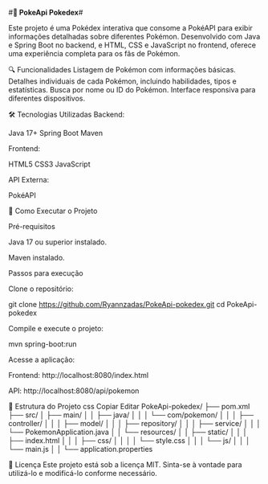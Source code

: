 #**📘 PokeApi Pokedex**#

Este projeto é uma Pokédex interativa que consome a PokéAPI para exibir informações detalhadas sobre diferentes Pokémon. Desenvolvido com Java e Spring Boot no backend, e HTML, CSS e JavaScript no frontend, oferece uma experiência completa para os fãs de Pokémon.

🔍 Funcionalidades
Listagem de Pokémon com informações básicas.
Detalhes individuais de cada Pokémon, incluindo habilidades, tipos e estatísticas.
Busca por nome ou ID do Pokémon.
Interface responsiva para diferentes dispositivos.

🛠️ Tecnologias Utilizadas
Backend:

Java 17+
Spring Boot
Maven

Frontend:

HTML5
CSS3
JavaScript

API Externa:

PokéAPI


🚀 Como Executar o Projeto

Pré-requisitos

Java 17 ou superior instalado.

Maven instalado.

Passos para execução

Clone o repositório:

git clone https://github.com/Ryannzadas/PokeApi-pokedex.git
cd PokeApi-pokedex

Compile e execute o projeto:

mvn spring-boot:run

Acesse a aplicação:

Frontend: http://localhost:8080/index.html

API: http://localhost:8080/api/pokemon

📁 Estrutura do Projeto
css
Copiar
Editar
PokeApi-pokedex/
├── pom.xml
├── src/
│   ├── main/
│   │   ├── java/
│   │   │   └── com/pokemon/
│   │   │       ├── controller/
│   │   │       ├── model/
│   │   │       ├── repository/
│   │   │       ├── service/
│   │   │       └── PokemonApplication.java
│   │   └── resources/
│   │       ├── static/
│   │       │   ├── index.html
│   │       │   ├── css/
│   │       │   │   └── style.css
│   │       │   └── js/
│   │       │       └── main.js
│   │       └── application.properties

📄 Licença
Este projeto está sob a licença MIT. Sinta-se à vontade para utilizá-lo e modificá-lo conforme necessário.
